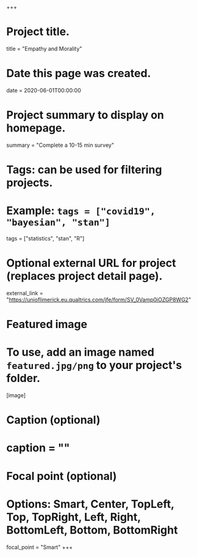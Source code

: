 +++
# Project title.
title = "Empathy and Morality"

# Date this page was created.
date = 2020-06-01T00:00:00

# Project summary to display on homepage.
summary = "Complete a 10-15 min survey"

# Tags: can be used for filtering projects.
# Example: `tags = ["covid19", "bayesian", "stan"]`
tags = ["statistics", "stan", "R"]

# Optional external URL for project (replaces project detail page).
external_link = "https://unioflimerick.eu.qualtrics.com/jfe/form/SV_0Vamp0iOZGP8WG2"

# Featured image
# To use, add an image named `featured.jpg/png` to your project's folder.
[image]
  # Caption (optional)
  # caption = ""

  # Focal point (optional)
  # Options: Smart, Center, TopLeft, Top, TopRight, Left, Right, BottomLeft, Bottom, BottomRight
  focal_point = "Smart"
+++
